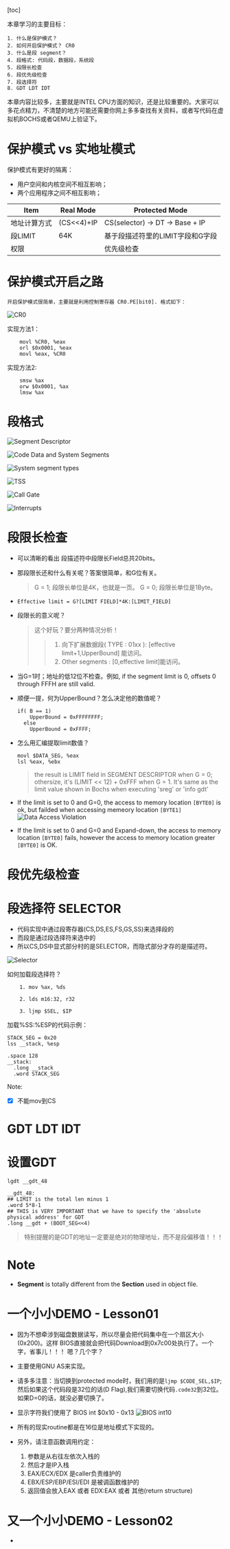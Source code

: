 [toc]

本章学习的主要目标：

    1. 什么是保护模式？
    2. 如何开启保护模式？ CR0
    3. 什么是段 segment？
    4. 段格式: 代码段，数据段，系统段
    5. 段限长检查
    6. 段优先级检查
    7. 段选择符
    8. GDT LDT IDT

本章内容比较多，主要就是INTEL CPU方面的知识，还是比较重要的。大家可以多花点精力，不清楚的地方可能还需要你网上多多查找有关资料，或者写代码在虚拟机BOCHS或者QEMU上验证下。


# 保护模式 vs 实地址模式

保护模式有更好的隔离：
- 用户空间和内核空间不相互影响； 
- 两个应用程序之间不相互影响；

|Item|Real Mode|Protected Mode|
|---|---|---|
|地址计算方式|(CS<<4)+IP|CS(selector) -> DT -> Base + IP|
|段LIMIT|64K|基于段描述符里的LIMIT字段和G字段|
|权限||优先级检查|


# 保护模式开启之路

    开启保护模式很简单，主要就是利用控制寄存器 CR0.PE[bit0]. 格式如下：

![CR0](CR0.png)

实现方法1：

        movl %CR0, %eax
        orl $0x0001, %eax
        movl %eax, %CR0
    
实现方法2:

        smsw %ax
        orw $0x0001, %ax
        lmsw %ax


# 段格式
![Segment Descriptor](segment_descriptor.png)

![Code Data and System Segments](segments.png)

![System segment types](system_segment_gate_types.png)

![TSS](tss.png)

![Call Gate](call_gate.png)

![Interrupts](task_interrupt_trap_gate.png)



# 段限长检查
- 可以清晰的看出 段描述符中段限长Field总共20bits。
- 那段限长还和什么有关呢？答案很简单，和G位有关。
  > G = 1; 段限长单位是4K，也就是一页。
  > G = 0; 段限长单位是1Byte。
- `Effective limit = G?[LIMIT FIELD]*4K:[LIMIT_FIELD]`
- 段限长的意义呢？
  > 这个好玩？要分两种情况分析！
  >> 1. 向下扩展数据段( TYPE : 01xx ): [effective limit+1,UpperBound] 能访问。
  >> 2. Other segments : [0,effective limit]能访问。
- 当G=1时；地址的低12位不检查。例如, if the segment limit is 0, offsets 0 through FFFH are still valid.

- 顺便一提，何为UpperBound？怎么决定他的数值呢？
  ```
  if( B == 1)
      UpperBound = 0xFFFFFFFF;
    else
      UpperBound = 0xFFFF;
  ```


- 怎么用汇编提取limit数值？
  ```
  movl $DATA_SEG, %eax
  lsl %eax, %ebx
  ```
  > the result is LIMIT field in SEGMENT DESCRIPTOR when G = 0;
  > othersize, it's (LIMIT << 12) + 0xFFF when G = 1.
  > It's same as the limit value shown in Bochs when executing 'sreg' or 'info gdt'

- If the limit is set to 0 and G=0, the access to memory location `[BYTE0]` is ok, but failded when accessing memeory location `[BYTE1]`
![Data Access Violation](ds_access_violation.png)

- If the limit is set to 0 and G=0 and Expand-down, the access to memory location `[BYTE0]` fails, however the access to memory location greater `[BYTE0]` is OK.


# 段优先级检查


# 段选择符 SELECTOR
- 代码实现中通过段寄存器(CS,DS,ES,FS,GS,SS)来选择段的
- 而段是通过段选择符来选中的
- 所以CS,DS中显式部分村的是SELECTOR，而隐式部分才存的是描述符。

![Selector](Selector.png)

如何加载段选择符？

        1. mov %ax, %ds

        2. lds m16:32, r32

        3. ljmp $SEL, $IP

加载%SS:%ESP的代码示例：
  ```
  STACK_SEG = 0x20
  lss __stack, %esp

  .space 128
  __stack:
    .long __stack
    .word STACK_SEG
  ```

Note:
* [x] 不能mov到CS


# GDT LDT IDT


# 设置GDT
```
lgdt __gdt_48

__gdt_48:
## LIMIT is the total len minus 1 
.word 5*8-1
## THIS is VERY IMPORTANT that we have to specify the 'absolute physical address' for GDT
.long __gdt + (BOOT_SEG<<4)
```
> 特别提醒的是GDT的地址一定要是绝对的物理地址，而不是段偏移值！！！


# Note
- **Segment** is totally different from the **Section** used in object file.


# 一个小小DEMO - Lesson01
- 因为不想牵涉到磁盘数据读写，所以尽量会把代码集中在一个扇区大小(0x200)。这样 BIOS直接就会把代码Download到0x7c00处执行了。一个字，省事儿！！！ 嗯？几个字？
    
- 主要使用GNU AS来实现。

- 请多多注意：当切换到protected mode时，我们用的是`ljmp $CODE_SEL,$IP`; 然后如果这个代码段是32位的话(D Flag),我们需要切换代码`.code32`到32位。如果D=0的话，就没必要切换了。

- 显示字符我们使用了 BIOS int $0x10 - 0x13
  ![BIOS int10](int10_13.png)

- 所有的现实routine都是在16位是地址模式下实现的。

- 另外，请注意函数调用约定：
    1. 参数是从右往左依次入栈的
    2. 然后才是IP入栈
    3. EAX/ECX/EDX 是caller负责维护的
    4. EBX/ESP/EBP/ESI/EDI 是被调函数维护的
    5. 返回值会放入EAX 或者 EDX:EAX 或者 其他(return structure)


# 又一个小小DEMO - Lesson02
- 

